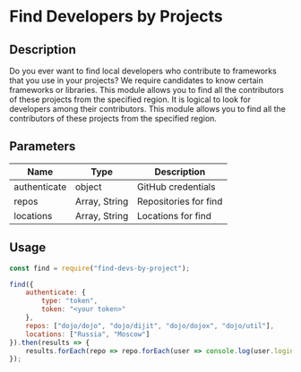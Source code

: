 Find Developers by Projects
===========================

Description
-----------

Do you ever want to find local developers who contribute to frameworks that you use in your projects?
We require candidates to know certain frameworks or libraries. This module allows you to find all the contributors of
these projects from the specified region. It is logical to look for developers among their contributors. This module
allows you to find all the contributors of these projects from the specified region.

Parameters
----------

| Name 			| Type 			| Description 			|
| ------------- | ------------- | ---- 					|
| authenticate 	| object 		| GitHub credentials 	|
| repos 		| Array, String | Repositories for find |
| locations 	| Array, String | Locations for find 	|

Usage
-----

```javascript
const find = require("find-devs-by-project");

find({
	authenticate: {
		type: "token",
		token: "<your token>"
	},
	repos: ["dojo/dojo", "dojo/dijit", "dojo/dojox", "dojo/util"],
	locations: ["Russia", "Moscow"]
}).then(results => {
	results.forEach(repo => repo.forEach(user => console.log(user.login, user.html_url, "\n")));
});
```